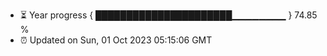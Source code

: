 - ⏳ Year progress { ██████████████████████▁▁▁▁▁▁▁▁ } 74.85 %
- ⏰ Updated on Sun, 01 Oct 2023 05:15:06 GMT

